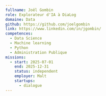 ```yaml
---
fullname: Joël Gombin
role: Explorateur d'IA à DiaLog
domaine: Data
github: https://github.com/joelgombin
link: https://www.linkedin.com/in/jgombin/
competences:
  - Data Science
  - Machine learning
  - Python
  - Administration Publique
missions:
  - start: 2025-07-01
    end: 2025-12-31
    status: independent
    employer: Malt
    startups:
      - dialogue
---
```

